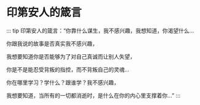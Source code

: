 # 印第安人的箴言

::: tip
印第安人的箴言：“你靠什么谋生，我不感兴趣，我想知道，你渴望什么…

你跟我说的故事是否真实我不感兴趣，

我想要知道你是否能够为了对自己真诚而让别人失望，

你是不是能忍受背叛的指控，而不背叛自己的灵魂…

你在哪里学习？学什么？跟谁学？我不感兴趣，

我想要知道，当所有的一切都消逝时，是什么在你的内心里支撑着你…”
:::